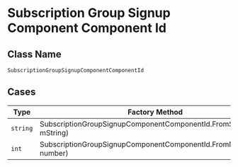 
# Subscription Group Signup Component Component Id

## Class Name

`SubscriptionGroupSignupComponentComponentId`

## Cases

| Type | Factory Method |
|  --- | --- |
| `string` | SubscriptionGroupSignupComponentComponentId.FromString(string mString) |
| `int` | SubscriptionGroupSignupComponentComponentId.FromNumber(int number) |

